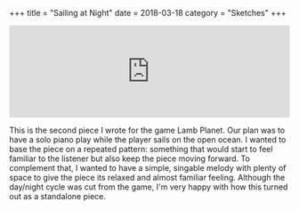 +++
title = "Sailing at Night"
date = 2018-03-18
category = "Sketches"
+++

<iframe width="100%" height="166" scrolling="no" frameborder="no" allow="autoplay" src="https://w.soundcloud.com/player/?url=https%3A//api.soundcloud.com/tracks/332718759&amp;color=%2340c4ff&amp;auto_play=false&amp;hide_related=false&amp;show_comments=true&amp;show_user=true&amp;show_reposts=false&amp;show_teaser=true"></iframe>

This is the second piece I wrote for the game Lamb Planet. <LP link goes here> Our plan was to have a solo piano play while the player sails on the open ocean.  I wanted to base the piece on a repeated pattern: something that would start to feel familiar to the listener but also keep the piece moving forward.  To complement that, I wanted to have a simple, singable melody with plenty of space to give the piece its relaxed and almost familiar feeling.  Although the day/night cycle was cut from the game, I'm very happy with how this turned out as a standalone piece.

